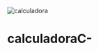 ![calculadora](https://user-images.githubusercontent.com/84193418/130856073-ef184afd-5587-4895-b016-71bc2e1edb43.png)

# calculadoraC-
